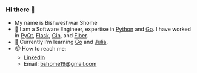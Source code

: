 ### Hi there 👋
- My name is Bishweshwar Shome
- 🔭 I am a Software Engineer, expertise in [Python](https://www.python.org/ "Python") and [Go](https://go.dev/).
  I have worked in [PyQt](https://pypi.org/project/PyQt5/), [Flask](https://flask.palletsprojects.com/en/2.2.x/), [Gin](https://gin-gonic.com/), and [Fiber](https://gofiber.io/).
- 🌱 Currently I’m learning [Go](https://go.dev/) and [Julia](https://julialang.org/).
- 📫 How to reach me: 
  * [LinkedIn](https://www.linkedin.com/in/bshome19/)
  * Email: bshome19@gmail.com
<!--
**bshome19/bshome19** is a ✨ _special_ ✨ repository because its `README.md` (this file) appears on your GitHub profile.

Here are some ideas to get you started:

- 🔭 I’m currently working on ...
- 🌱 I’m currently learning ...
- 👯 I’m looking to collaborate on ...
- 🤔 I’m looking for help with ...
- 💬 Ask me about ...
- 📫 How to reach me: ...
- 😄 Pronouns: ...
- ⚡ Fun fact: ...
-->
